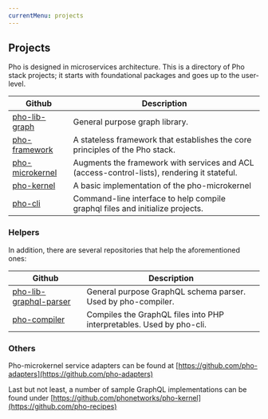```yaml
---
currentMenu: projects
---
```


## Projects

Pho is designed in microservices architecture. This is a directory of Pho stack projects; it starts with foundational packages and goes up to the user-level.

Github                                                           | Description        
---------------------------------------------------------------- | -------------------------------------------------
[pho-lib-graph](http://github.com/phonetworks/pho-lib-graph)     | General purpose graph library.
[pho-framework](http://github.com/phonetworks/pho-framework)     | A stateless framework that establishes the core principles of the Pho stack.
[pho-microkernel](http://github.com/phonetworks/pho-microkernel) | Augments the framework with services and ACL (access-control-lists), rendering it stateful.
[pho-kernel](http://github.com/phonetworks/pho-kernel)           | A basic implementation of the pho-microkernel
[pho-cli](http://github.com/phonetworks/pho-cli)                 | Command-line interface to help compile graphql files and initialize projects.

### Helpers

In addition, there are several repositories that help the aforementioned ones:

Github                                                                         | Description        
------------------------------------------------------------------------------ | -------------------------------------
[pho-lib-graphql-parser](http://github.com/phonetworks/pho-lib-graphql-parser) | General purpose GraphQL schema parser. Used by pho-compiler.
[pho-compiler](http://github.com/phonetworks/pho-compiler)                     | Compiles the GraphQL files into PHP interpretables. Used by pho-cli.


### Others

Pho-microkernel service adapters can be found at [https://github.com/pho-adapters](https://github.com/pho-adapters)

Last but not least, a number of sample GraphQL implementations can be found under [https://github.com/phonetworks/pho-kernel](https://github.com/pho-recipes)
